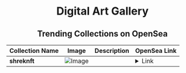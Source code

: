 <div align="center">

# Digital Art Gallery

## Trending Collections on OpenSea

| Collection Name                       | Image                                                                                     | Description                       | OpenSea Link                                                                                          |
|---------------------------------------|-------------------------------------------------------------------------------------------|-----------------------------------|--------------------------------------------------------------------------------------------------------|
| **shreknft** | ![Image](https://i.seadn.io/s/raw/files/3b52b31ec0e85e3c1886e66de6508d6b.jpg?w=500&auto=format?w=200&auto=format) |  | <details><summary>Link</summary>[shreknft](https://opensea.io/collection/shreknft-1)</details> |

</div>